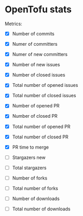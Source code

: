 # OpenTofu stats

Metrics:

- [x] Number of commits
- [x] Numer of committers
- [x] Numer of new committers
- [x] Number of new issues
- [x] Number of closed issues
- [x] Total number of opened issues
- [x] Total number of closed issues
- [x] Number of opened PR
- [x] Number of closed PR
- [x] Total number of opened PR
- [x] Total number of closed PR
- [x] PR time to merge

- [ ] Stargazers new
- [ ] Total stargazers
- [ ] Number of forks
- [ ] Total number of forks
- [ ] Number of downloads
- [ ] Total number of downloads
